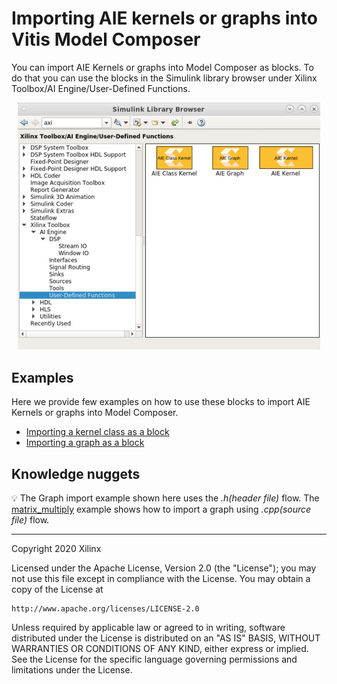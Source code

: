 # Importing AIE kernels or graphs into Vitis Model Composer
You can import AIE Kernels or graphs into Model Composer as blocks. To do that you can use the blocks in the Simulink library browser under Xilinx Toolbox/AI Engine/User-Defined Functions.

 <p align="center">
  <img width="484" alt="image" src="images/user_defined_functions.PNG">
</p>



## Examples
Here we provide few examples on how to use these blocks to import AIE Kernels or graphs into Model Composer.

- [Importing a kernel class as a block](AIE_Class_Kernel_FIR/README.md)
- [Importing a graph as a block](AIE_Graph/README.md)

## Knowledge nuggets

:bulb: The Graph import example shown here uses the *.h(header file)* flow. The [matrix_multiply](../DSPlib/matrix_multiply/README.md) example shows how to import a graph using *.cpp(source file)* flow.

--------------
Copyright 2020 Xilinx

Licensed under the Apache License, Version 2.0 (the "License");
you may not use this file except in compliance with the License.
You may obtain a copy of the License at

    http://www.apache.org/licenses/LICENSE-2.0

Unless required by applicable law or agreed to in writing, software
distributed under the License is distributed on an "AS IS" BASIS,
WITHOUT WARRANTIES OR CONDITIONS OF ANY KIND, either express or implied.
See the License for the specific language governing permissions and
limitations under the License.
